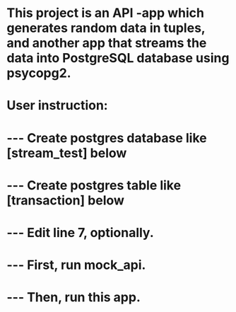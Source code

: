 # This project is an API -app which generates random data in tuples, and another app that streams the data into PostgreSQL database using psycopg2. 

# User instruction:
# --- Create postgres database like [stream_test] below
# --- Create postgres table like [transaction] below 
# --- Edit line 7, optionally.
# --- First, run mock_api.  
# --- Then, run this app.
